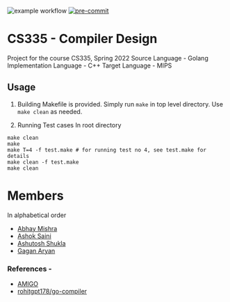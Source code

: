 ![example workflow](https://github.com/gagan-aryan/Group_11_CS335_Project/actions/workflows/c-cpp.yml/badge.svg) [![pre-commit](https://img.shields.io/badge/pre--commit-enabled-brightgreen?logo=pre-commit&logoColor=white)](https://github.com/pre-commit/pre-commit)
# CS335 - Compiler Design
Project for the course CS335, Spring 2022
Source Language - Golang
Implementation Language - C++
Target Language - MIPS

## Usage

1. Building
Makefile is provided. Simply run `make` in top level directory.
Use `make clean` as needed.

2. Running Test cases
In root directory
```
make clean
make
make T=4 -f test.make # for running test no 4, see test.make for details
make clean -f test.make
make clean
```

# Members
In alphabetical order

- [Abhay Mishra](https://github.com/mabhay3420)
- [Ashok Saini](https://github.com/Ashokkumar2sa)
- [Ashutosh Shukla](https://github.com/ashushukla0412)
- [Gagan Aryan](https://github.com/gagan-aryan)

### References -
* [AMIGO](https://github.com/HexFlow/amigo)
* [rohitgpt178/go-compiler](https://github.com/rohitgpt178/CS335_Compiler)


